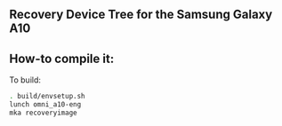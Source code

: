 ## Recovery Device Tree for the Samsung Galaxy A10

## How-to compile it:

To build:

```sh
. build/envsetup.sh
lunch omni_a10-eng
mka recoveryimage

